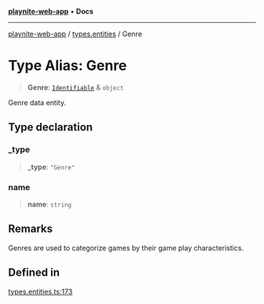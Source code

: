 [**playnite-web-app**](../../README.md) • **Docs**

***

[playnite-web-app](../../README.md) / [types.entities](../README.md) / Genre

# Type Alias: Genre

> **Genre**: [`Identifiable`](Identifiable.md) & `object`

Genre data entity.

## Type declaration

### \_type

> **\_type**: `"Genre"`

### name

> **name**: `string`

## Remarks

Genres are used to categorize games by their game play characteristics.

## Defined in

[types.entities.ts:173](https://github.com/andrew-codes/playnite-web/blob/8dfad5f992b92758b413d98f9ebdcf822f89c299/apps/playnite-web/src/server/data/types.entities.ts#L173)
